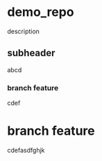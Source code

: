 # demo_repo
description

## subheader
abcd

### branch feature

cdef

# branch feature

cdefasdfghjk